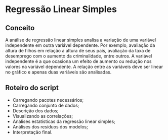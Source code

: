 # Regressão Linear Simples

## Conceito

A análise de regressão linear simples analisa a variação de uma variável independente em outra variável dependente. Por exemplo,
avaliação da altura de filhos em relação a altura de seus pais, avaliação da taxa de desemprego com o aumento da criminalidade,
entre outros. A variável independente é a que ocasiona um efeito de aumento ou redução nos valores na variável dependente.
A relação entre as variáveis deve ser linear no gráfico e apenas duas variáveis são analisadas.

## Roteiro do script

- Carregando pacotes necessários;
- Carregando conjunto de dados;
- Descrição dos dados;
- Visualizando as correlações;
- Análises estatísticas da regressão linear simples;
- Análises dos resíduos dos modelos;
- Interpretação final.
